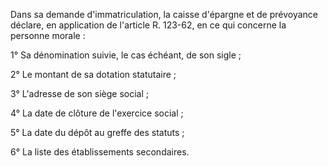 Dans sa demande d'immatriculation, la caisse d'épargne et de prévoyance déclare, en application de l'article R. 123-62, en ce qui concerne la personne morale :

1° Sa dénomination suivie, le cas échéant, de son sigle ;

2° Le montant de sa dotation statutaire ;

3° L'adresse de son siège social ;

4° La date de clôture de l'exercice social ;

5° La date du dépôt au greffe des statuts ;

6° La liste des établissements secondaires.
